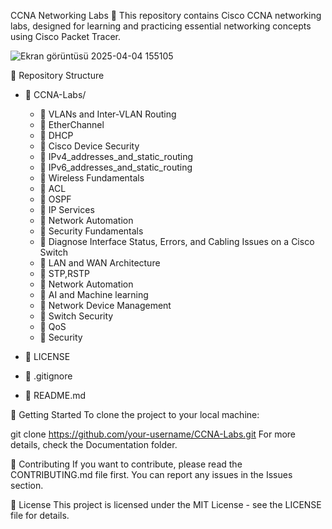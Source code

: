 CCNA Networking Labs 🚀
This repository contains Cisco CCNA networking labs, designed for learning and practicing essential networking concepts using Cisco Packet Tracer.

![Ekran görüntüsü 2025-04-04 155105](https://github.com/user-attachments/assets/82ba314f-4cbf-4008-97ea-b934745ad4f1)

📂 Repository Structure
- 📂 CCNA-Labs/
  - 📁 VLANs and Inter-VLAN Routing
  - 📁 EtherChannel
  - 📁 DHCP
  - 📁 Cisco Device Security
  - 📁 IPv4_addresses_and_static_routing
  - 📁 IPv6_addresses_and_static_routing
  - 📁 Wireless Fundamentals
  - 📁 ACL
  - 📁 OSPF
  - 📁 IP Services
  - 📁 Network Automation
  - 📁 Security Fundamentals
  - 📁 Diagnose Interface Status, Errors, and Cabling Issues on a Cisco Switch
  - 📁 LAN and WAN Architecture
  - 📁 STP,RSTP
  - 📁 Network Automation
  - 📁 AI and Machine learning
  - 📁 Network Device Management
  - 📁 Switch Security
  - 📁 QoS
  - 📁 Security


- 📜 LICENSE
- 📄 .gitignore
- 📄 README.md



🚀 Getting Started
To clone the project to your local machine:

git clone https://github.com/your-username/CCNA-Labs.git
For more details, check the Documentation folder.

📌 Contributing
If you want to contribute, please read the CONTRIBUTING.md file first. You can report any issues in the Issues section.

📜 License
This project is licensed under the MIT License - see the LICENSE file for details.
